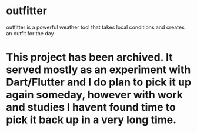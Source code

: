 # outfitter
 outfitter is a powerful weather tool that takes local conditions and creates an outfit for the day
 
# This project has been archived. It served mostly as an experiment with Dart/Flutter and I do plan to pick it up again someday, however with work and studies I havent found time to pick it back up in a very long time.
